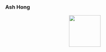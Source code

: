 ### Ash Hong
<div id="header" align="center">
  <img src="[catbug-cute](https://github.com/ashketchmmm/ashketchmmm/assets/89163825/f0103dea-a4d4-49cf-8307-b8ccc5ab72a3)
" width="100"/>
</div>
<!--
**ashketchmmm/ashketchmmm** is a ✨ _special_ ✨ repository because its `README.md` (this file) appears on your GitHub profile.

Here are some ideas to get you started:

- 🔭 I’m currently working on ...
- 🌱 I’m currently learning ...
- 👯 I’m looking to collaborate on ...
- 🤔 I’m looking for help with ...
- 💬 Ask me about ...
- 📫 How to reach me: ...!

- 😄 Pronouns: ...
- ⚡ Fun fact: ...
-->

